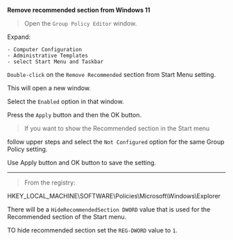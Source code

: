 **Remove recommended section from Windows 11**

>Open the `Group Policy Editor` window.

Expand:

	- Computer Configuration
	- Administrative Templates
	- select Start Menu and Taskbar

`Double-click` on the `Remove Recommended` section from Start Menu setting.

This will open a new window.

Select the `Enabled` option in that window.

Press the `Apply` button and then the OK button.

>If you want to show the Recommended section in the Start menu

follow upper steps and select the `Not Configured` option for the same Group Policy setting.

Use Apply button and OK button to save the setting.

---

>From the registry:

HKEY_LOCAL_MACHINE\SOFTWARE\Policies\Microsoft\Windows\Explorer

There will be a `HideRecommendedSection DWORD` value that is used for the Recommended section of the Start menu.

TO hide recommended section set the `REG-DWORD` value to `1`. 